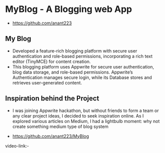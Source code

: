 # MyBlog - A Blogging web App

* https://github.com/anant223

## My Blog
* Developed a feature-rich blogging platform with secure user authentication and role-based
permissions, incorporating a rich text editor (TinyMCE) for content creation.
* This blogging platform uses Appwrite for secure user authentication, blog data storage, and role-based permissions. Appwrite’s Authentication manages secure login, while its Database stores and retrieves user-generated content.

## Inspiration behind the Project

* I was joining Appwrite hackathon, but without friends to form a team or any clear project ideas, I decided to seek inspiration online. As I explored various articles on Medium, I had a lightbulb moment: why not create something medium type of blog system

* https://github.com/anant223/MyBlog

video-link:-